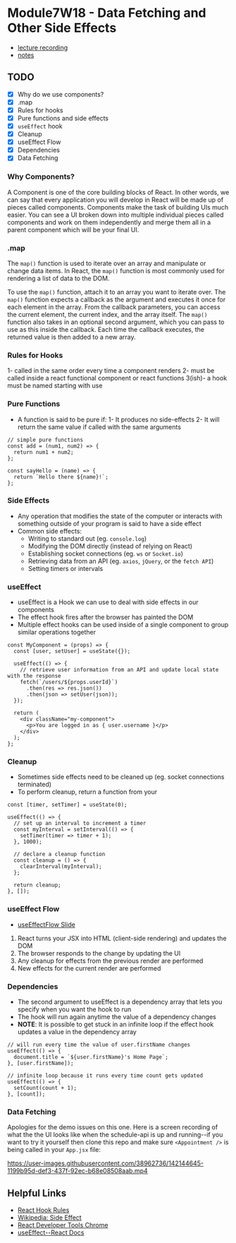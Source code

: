 # Module7W18 - Data Fetching and Other Side Effects

- [lecture recording](https://vimeo.com/646753851/040c5073d4)
- [notes](https://github.com/connkat/lecture_notes/edit/master/Module7/Data-Fetching-And-Side-Effects)

## TODO

- [x] Why do we use components?
- [x] .map
- [x] Rules for hooks
- [x] Pure functions and side effects
- [x] `useEffect` hook
- [x] Cleanup
- [x] useEffect Flow
- [x] Dependencies
- [x] Data Fetching

### Why Components?

A Component is one of the core building blocks of React. In other words, we can say that every application you will develop in React will be made up of pieces called components. Components make the task of building UIs much easier. You can see a UI broken down into multiple individual pieces called components and work on them independently and merge them all in a parent component which will be your final UI.

### .map

The `map()` function is used to iterate over an array and manipulate or change data items. In React, the `map()` function is most commonly used for rendering a list of data to the DOM.

To use the `map()` function, attach it to an array you want to iterate over. The `map()` function expects a callback as the argument and executes it once for each element in the array. From the callback parameters, you can access the current element, the current index, and the array itself. The `map()` function also takes in an optional second argument, which you can pass to use as this inside the callback. Each time the callback executes, the returned value is then added to a new array.

### Rules for Hooks

1- called in the same order every time a component renders
2- must be called inside a react functional component or react functions
3(ish)- a hook must be named starting with use

### Pure Functions

- A function is said to be pure if:
  1- It produces no side-effects
  2- It will return the same value if called with the same arguments

```
// simple pure functions
const add = (num1, num2) => {
  return num1 + num2;
};

const sayHello = (name) => {
  return `Hello there ${name}!`;
};
```

### Side Effects

- Any operation that modifies the state of the computer or interacts with something outside of your program is said to have a side effect
- Common side effects:
  - Writing to standard out (eg. `console.log`)
  - Modifying the DOM directly (instead of relying on React)
  - Establishing socket connections (eg. `ws` or `Socket.io`)
  - Retrieving data from an API (eg. `axios`, `jQuery`, or the `fetch API`)
  - Setting timers or intervals

### useEffect

- useEffect is a Hook we can use to deal with side effects in our components
- The effect hook fires after the browser has painted the DOM
- Multiple effect hooks can be used inside of a single component to group similar operations together

```
const MyComponent = (props) => {
  const [user, setUser] = useState({});

  useEffect(() => {
    // retrieve user information from an API and update local state with the response
    fetch(`/users/${props.userId}`)
      .then(res => res.json())
      .then(json => setUser(json));
  });

  return (
    <div className="my-component">
      <p>You are logged in as { user.username }</p>
    </div>
  );
};
```

### Cleanup

- Sometimes side effects need to be cleaned up (eg. socket connections terminated)
- To perform cleanup, return a function from your

```
const [timer, setTimer] = useState(0);

useEffect(() => {
  // set up an interval to increment a timer
  const myInterval = setInterval(() => {
    setTimer(timer => timer + 1);
  }, 1000);

  // declare a cleanup function
  const cleanup = () => {
    clearInterval(myInterval);
  };

  return cleanup;
}, []);
```

### useEffect Flow
- [useEffectFlow Slide](https://docs.google.com/presentation/d/1OasEv9j7gNeECgEZTyqWlyyujXn52NMZqfbzMOB4_ws/edit#slide=id.g193b6ff73d_0_33)
1. React turns your JSX into HTML (client-side rendering) and updates the DOM
2. The browser responds to the change by updating the UI
3. Any cleanup for effects from the previous render are performed
4. New effects for the current render are performed

### Dependencies

- The second argument to useEffect is a dependency array that lets you specify when you want the hook to run
- The hook will run again anytime the value of a dependency changes
- **NOTE**: It is possible to get stuck in an infinite loop if the effect hook updates a value in the dependency array

```
// will run every time the value of user.firstName changes
useEffect(() => {
  document.title = `${user.firstName}'s Home Page`;
}, [user.firstName]);

// infinite loop because it runs every time count gets updated
useEffect(() => {
  setCount(count + 1);
}, [count]);
```

### Data Fetching
Apologies for the demo issues on this one. Here is a screen recording of what the the UI looks like when the schedule-api is up and running--if you want to try it yourself then clone this repo and make sure `<Appointment />` is being called in your `App.jsx` file: 

https://user-images.githubusercontent.com/38962736/142144645-1199b95d-def3-437f-92ec-b68e08508aab.mp4


## Helpful Links

- [React Hook Rules](https://reactjs.org/docs/hooks-rules.html)
- [Wikipedia: Side Effect](<https://en.wikipedia.org/wiki/Side_effect_(computer_science)>)
- [React Developer Tools Chrome](https://chrome.google.com/webstore/detail/react-developer-tools/fmkadmapgofadopljbjfkapdkoienihi?hl=en)
- [useEffect--React Docs](https://reactjs.org/docs/hooks-effect.html)
